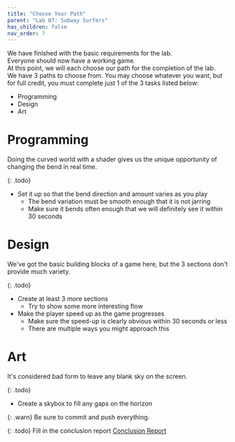 ```yaml
---
title: "Choose Your Path"
parent: "Lab 07: Subway Surfers"
has_children: false
nav_order: 7
---
```


We have finished with the basic requirements for the lab.\
Everyone should now have a working game.\
At this point, we will each choose our path for the completion of the lab.\
We have 3 paths to choose from. You may choose whatever you want, but for full credit, you must complete just 1 of the 3 tasks listed below:
* Programming
* Design
* Art

# Programming
Doing the curved world with a shader gives us the unique opportunity of changing the bend in real time.

{: .todo}
* Set it up so that the bend direction and amount varies as you play
	* The bend variation must be smooth enough that it is not jarring
	* Make sure it bends often enough that we will definitely see it within 30 seconds

# Design
We've got the basic building blocks of a game here, but the 3 sections don't provide much variety.

{: .todo}
* Create at least 3 more sections
	* Try to show some more interesting flow
* Make the player speed up as the game progresses
	* Make sure the speed-up is clearly obvious within 30 seconds or less
	* There are multiple ways you might approach this

# Art
It's considered bad form to leave any blank sky on the screen.

{: .todo}
* Create a skybox to fill any gaps on the horizon

{: .warn}
Be sure to commit and push everything.

{: .todo}
Fill in the conclusion report
[Conclusion Report](https://forms.gle/mJLap7L9Fz5pba8d8)